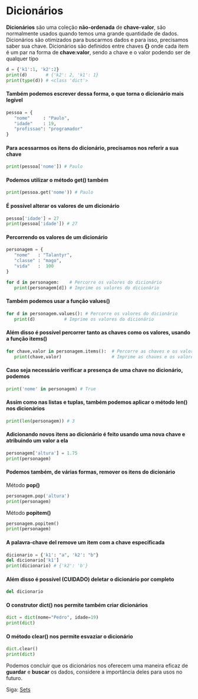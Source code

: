 # Dicionários

**Dicionários** são uma coleção **não-ordenada** de **chave-valor**, são normalmente usados quando temos uma grande
quantidade de dados. Dicionários são otimizados para buscarmos dados e para isso, precisamos saber sua chave. Dicionários são definidos entre chaves **{}** onde cada item é um par na forma de **chave:valor**, sendo a chave e o valor podendo ser de qualquer tipo

```python
d = {'k1':1, 'k2':2}
print(d)       # {'k2': 2, 'k1': 1}
print(type(d)) # <class 'dict'>
```

#### Também podemos escrever dessa forma, o que torna o dicionário mais legível

```python
pessoa = {
   "nome"     : "Paulo",
   "idade"    : 19,
   "profissao": "programador"
}
```

#### Para acessarmos os itens do dicionário, precisamos nos referir a sua chave

```python
print(pessoa['nome']) # Paulo
```

#### Podemos utilizar o método get() também

```python
print(pessoa.get('nome')) # Paulo
```

#### É possível alterar os valores de um dicionário

```python
pessoa['idade'] = 27
print(pessoa['idade']) # 27
```

#### Percorrendo os valores de um dicionário

```python
personagem = {
   "nome"   : "Talantyr",
   "classe" : "mago",
   "vida"   :  100
}

for d in personagem:    # Percorre os valores do dicionário
   print(personagem[d]) # Imprime os valores do dicionário
```

#### Também podemos usar a função values() 

```python
for d in personagem.values(): # Percorre os valores do dicionário
   print(d)		      # Imprime os valores do dicionário
```

#### Além disso é possível percorrer tanto as chaves como os valores, usando a função items()

```python
for chave,valor in personagem.items():  # Percorre as chaves e os valores
   print(chave,valor)                   # Imprime as chaves e os valores
```

#### Caso seja necessário verificar a presença de uma chave no dicionário, podemos

```python
print('nome' in personagem) # True
```

#### Assim como nas listas e tuplas, também podemos aplicar o método len() nos dicionários

```python
print(len(personagem)) # 3
```

#### Adicionando novos itens ao dicionário é feito usando uma nova chave e atribuindo um valor a ela

```python
personagem['altura'] = 1.75
print(personagem)
```

#### Podemos também, de várias formas, remover os itens do dicionário

Método **pop()**

```python
personagem.pop('altura')
print(personagem)
```

Método **popitem()**

```python
personagem.popitem()
print(personagem)
```

#### A palavra-chave del remove um item com a chave especificada

```python
dicionario = {'k1': "a", 'k2': "b"}
del dicionario['k1']
print(dicionario) # {'k2': 'b'}
```

#### Além disso é possível (CUIDADO) deletar o dicionário por completo

```python
del dicionario
```

#### O construtor dict() nos permite também criar dicionários

```python
dict = dict(nome="Pedro", idade=19)
print(dict)
```

#### O método clear() nos permite esvaziar o dicionário

```python
dict.clear()
print(dict)
```

Podemos concluir que os dicionários nos oferecem uma maneira eficaz de **guardar** e **buscar** os dados, considere
a importância deles para usos no futuro.

Siga: [Sets](https://github.com/the-akira/Python-Iluminado/blob/master/Capitulos/11.Sets.md)
